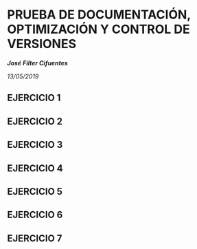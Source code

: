 # PRUEBA DE DOCUMENTACIÓN, OPTIMIZACIÓN Y CONTROL DE VERSIONES

***José Fílter Cifuentes***

*13/05/2019*

## EJERCICIO 1

## EJERCICIO 2

## EJERCICIO 3

## EJERCICIO 4

## EJERCICIO 5

## EJERCICIO 6

## EJERCICIO 7
